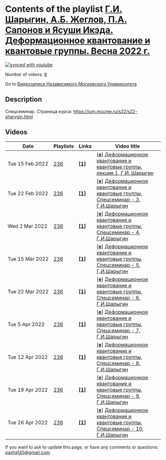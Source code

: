 # Contents of the playlist [Г.И. Шарыгин, А.Б. Жеглов, П.А. Сапонов и Ясуши Икэда. Деформационное квантование и квантовые группы. Весна 2022 г.](https://www.youtube.com/playlist?list=PLp9ABVh6_x4FeO5GwYXD3--rxfxemQgNt)

[![synced with youtube](https://img.shields.io/github/last-commit/mathphysschool/mathphysschool.github.io/autoupdate1?label=synced%20with%20youtube)](https://github.com/mathphysschool/mathphysschool.github.io/commits/autoupdate1)

Number of videos: [9](#videos)

Go to [Видеозаписи Независимого Московского Университета](../README.md)

## Description

Спецсеминар. 
Страница курса:
<https://ium.mccme.ru/s22/s22-sharygin.html>

## Videos

|Date|Playlists|Links|Video title|
|---|---|---|---|
| Tue&nbsp;15&nbsp;Feb&nbsp;2022 | [236](../playlists/236 "Г.И. Шарыгин, А.Б. Жеглов, П.А. Сапонов и Ясуши Икэда. Деформационное квантование и квантовые группы. Весна 2022 г.") | [**[1]**](https://ium.mccme.ru/s22/s22-sharygin.html) | [[**e**](https://studio.youtube.com/video/FjMbnqV4zz4/edit "Edit")] [Деформационное квантование и квантовые группы, лекция 1, Г.И. Шарыгин](https://www.youtube.com/watch?v=FjMbnqV4zz4&list=PLp9ABVh6_x4FeO5GwYXD3--rxfxemQgNt "https://ium.mccme.ru/s22/s22-sharygin.html") |
| Tue&nbsp;22&nbsp;Feb&nbsp;2022 | [236](../playlists/236 "Г.И. Шарыгин, А.Б. Жеглов, П.А. Сапонов и Ясуши Икэда. Деформационное квантование и квантовые группы. Весна 2022 г.") | [**[1]**](https://ium.mccme.ru/s22/s22-sharygin.html) | [[**e**](https://studio.youtube.com/video/mKkhBaoMAtQ/edit "Edit")] [Деформационное квантование и квантовые группы, Спецсеминар - 3, Г.И.Шарыгин](https://www.youtube.com/watch?v=mKkhBaoMAtQ&list=PLp9ABVh6_x4FeO5GwYXD3--rxfxemQgNt "Страница курса:&#013;https://ium.mccme.ru/s22/s22-sharygin.html") |
| Wed&nbsp;2&nbsp;Mar&nbsp;2022 | [236](../playlists/236 "Г.И. Шарыгин, А.Б. Жеглов, П.А. Сапонов и Ясуши Икэда. Деформационное квантование и квантовые группы. Весна 2022 г.") | [**[1]**](https://ium.mccme.ru/s22/s22-sharygin.html) | [[**e**](https://studio.youtube.com/video/xa4VXneycc4/edit "Edit")] [Деформационное квантование и квантовые группы, Спецсеминар - 4, Г.И.Шарыгин](https://www.youtube.com/watch?v=xa4VXneycc4&list=PLp9ABVh6_x4FeO5GwYXD3--rxfxemQgNt "Страница курса:&#013;https://ium.mccme.ru/s22/s22-sharygin.html") |
| Tue&nbsp;15&nbsp;Mar&nbsp;2022 | [236](../playlists/236 "Г.И. Шарыгин, А.Б. Жеглов, П.А. Сапонов и Ясуши Икэда. Деформационное квантование и квантовые группы. Весна 2022 г.") | [**[1]**](https://ium.mccme.ru/s22/s22-sharygin.html) | [[**e**](https://studio.youtube.com/video/Q1-lceWt3UM/edit "Edit")] [Деформационное квантование и квантовые группы, Спецсеминар - 5, Г.И.Шарыгин](https://www.youtube.com/watch?v=Q1-lceWt3UM&list=PLp9ABVh6_x4FeO5GwYXD3--rxfxemQgNt "Страница курса:&#013;https://ium.mccme.ru/s22/s22-sharygin.html") |
| Tue&nbsp;22&nbsp;Mar&nbsp;2022 | [236](../playlists/236 "Г.И. Шарыгин, А.Б. Жеглов, П.А. Сапонов и Ясуши Икэда. Деформационное квантование и квантовые группы. Весна 2022 г.") | [**[1]**](https://ium.mccme.ru/s22/s22-sharygin.html) | [[**e**](https://studio.youtube.com/video/e54JrGHK99A/edit "Edit")] [Деформационное квантование и квантовые группы, Спецсеминар - 6, Г.И.Шарыгин](https://www.youtube.com/watch?v=e54JrGHK99A&list=PLp9ABVh6_x4FeO5GwYXD3--rxfxemQgNt "Страница курса:&#013;https://ium.mccme.ru/s22/s22-sharygin.html") |
| Tue&nbsp;5&nbsp;Apr&nbsp;2022 | [236](../playlists/236 "Г.И. Шарыгин, А.Б. Жеглов, П.А. Сапонов и Ясуши Икэда. Деформационное квантование и квантовые группы. Весна 2022 г.") | [**[1]**](https://ium.mccme.ru/s22/s22-sharygin.html) | [[**e**](https://studio.youtube.com/video/LFE22W476gw/edit "Edit")] [Деформационное квантование и квантовые группы, Спецсеминар - 7, Г.И.Шарыгин](https://www.youtube.com/watch?v=LFE22W476gw&list=PLp9ABVh6_x4FeO5GwYXD3--rxfxemQgNt "Страница курса:&#013;https://ium.mccme.ru/s22/s22-sharygin.html") |
| Tue&nbsp;12&nbsp;Apr&nbsp;2022 | [236](../playlists/236 "Г.И. Шарыгин, А.Б. Жеглов, П.А. Сапонов и Ясуши Икэда. Деформационное квантование и квантовые группы. Весна 2022 г.") | [**[1]**](https://ium.mccme.ru/s22/s22-sharygin.html) | [[**e**](https://studio.youtube.com/video/Wz7EJM7Q49I/edit "Edit")] [Деформационное квантование и квантовые группы, Спецсеминар - 8, Г.И.Шарыгин](https://www.youtube.com/watch?v=Wz7EJM7Q49I&list=PLp9ABVh6_x4FeO5GwYXD3--rxfxemQgNt "Страница курса:&#013;https://ium.mccme.ru/s22/s22-sharygin.html") |
| Tue&nbsp;19&nbsp;Apr&nbsp;2022 | [236](../playlists/236 "Г.И. Шарыгин, А.Б. Жеглов, П.А. Сапонов и Ясуши Икэда. Деформационное квантование и квантовые группы. Весна 2022 г.") | [**[1]**](https://ium.mccme.ru/s22/s22-sharygin.html) | [[**e**](https://studio.youtube.com/video/67QV8_iDdNc/edit "Edit")] [Деформационное квантование и квантовые группы, Спецсеминар - 9, Г.И.Шарыгин](https://www.youtube.com/watch?v=67QV8_iDdNc&list=PLp9ABVh6_x4FeO5GwYXD3--rxfxemQgNt "Страница курса:&#013;https://ium.mccme.ru/s22/s22-sharygin.html") |
| Tue&nbsp;26&nbsp;Apr&nbsp;2022 | [236](../playlists/236 "Г.И. Шарыгин, А.Б. Жеглов, П.А. Сапонов и Ясуши Икэда. Деформационное квантование и квантовые группы. Весна 2022 г.") | [**[1]**](https://ium.mccme.ru/s22/s22-sharygin.html) | [[**e**](https://studio.youtube.com/video/hZ6RlqduGkM/edit "Edit")] [Деформационное квантование и квантовые группы, Спецсеминар - 10, Г.И.Шарыгин](https://www.youtube.com/watch?v=hZ6RlqduGkM&list=PLp9ABVh6_x4FeO5GwYXD3--rxfxemQgNt "Страница курса:&#013;https://ium.mccme.ru/s22/s22-sharygin.html") |


 If you want to ask to update this page, or have any comments or questions: <pasha145@gmail.com>.